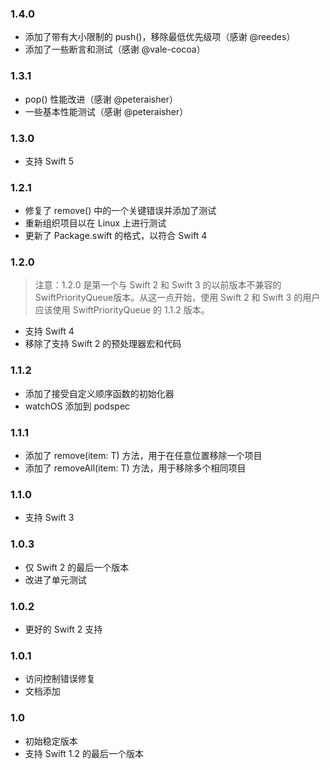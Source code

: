 ### 1.4.0
- 添加了带有大小限制的 push()，移除最低优先级项（感谢 @reedes）
- 添加了一些断言和测试（感谢 @vale-cocoa）

### 1.3.1
- pop() 性能改进（感谢 @peteraisher）
- 一些基本性能测试（感谢 @peteraisher）

### 1.3.0
- 支持 Swift 5

### 1.2.1
- 修复了 remove() 中的一个关键错误并添加了测试
- 重新组织项目以在 Linux 上进行测试
- 更新了 Package.swift 的格式，以符合 Swift 4

### 1.2.0
> 注意：1.2.0 是第一个与 Swift 2 和 Swift 3 的以前版本不兼容的 SwiftPriorityQueue版本。从这一点开始，使用 Swift 2 和 Swift 3 的用户应该使用 SwiftPriorityQueue 的 1.1.2 版本。

- 支持 Swift 4
- 移除了支持 Swift 2 的预处理器宏和代码

### 1.1.2
- 添加了接受自定义顺序函数的初始化器
- watchOS 添加到 podspec

### 1.1.1
- 添加了 remove(item: T) 方法，用于在任意位置移除一个项目
- 添加了 removeAll(item: T) 方法，用于移除多个相同项目

### 1.1.0
- 支持 Swift 3

### 1.0.3
- 仅 Swift 2 的最后一个版本
- 改进了单元测试

### 1.0.2
- 更好的 Swift 2 支持

### 1.0.1
- 访问控制错误修复
- 文档添加

### 1.0
- 初始稳定版本
- 支持 Swift 1.2 的最后一个版本
